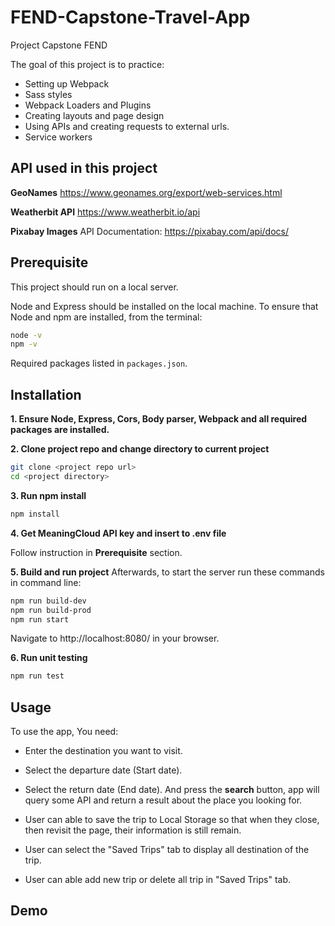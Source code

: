 # FEND-Capstone-Travel-App
Project Capstone FEND

The goal of this project is to practice:
- Setting up Webpack
- Sass styles
- Webpack Loaders and Plugins
- Creating layouts and page design
- Using APIs and creating requests to external urls.
- Service workers

## API used in this project
**GeoNames**
https://www.geonames.org/export/web-services.html

**Weatherbit API**
https://www.weatherbit.io/api

**Pixabay Images**
API Documentation: https://pixabay.com/api/docs/

## Prerequisite
This project should run on a local server. 

Node and Express should be installed on the local machine. 
To ensure that Node and npm are installed, from the terminal:

```bash
node -v
npm -v
```

Required packages listed in `packages.json`.

## Installation
**1. Ensure Node, Express, Cors, Body parser, Webpack and all required packages are installed.**

**2. Clone project repo and change directory to current project**
```bash
git clone <project repo url>
cd <project directory>
```

**3. Run npm install**
```bash
npm install
```

**4. Get MeaningCloud API key and insert to .env file**

Follow instruction in **Prerequisite** section. 

**5. Build and run project**
Afterwards, to start the server run these commands in command line:
```bash
npm run build-dev
npm run build-prod
npm run start
```

Navigate to http://localhost:8080/ in your browser.

**6. Run unit testing**
```bash
npm run test
```

## Usage
To use the app, You need:
- Enter the destination you want to visit.
- Select the departure date (Start date).
- Select the return date (End date).
And press the **search** button, app will query some API and return a result about 
the place you looking for. 

- User can able to save the trip to Local Storage so that when they close, then revisit the page, their information is still remain.
- User can select the "Saved Trips" tab to display all destination of the trip.
- User can able add new trip or delete all trip in "Saved Trips" tab.

## Demo

